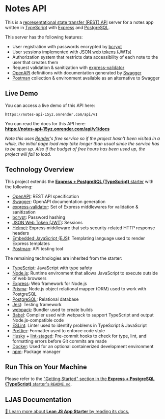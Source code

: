 # Notes API

This is a [representational state transfer (REST) API](https://en.wikipedia.org/wiki/REST) server for a notes app written in [TypeScript](https://typescriptlang.org) with [Express](https://expressjs.com) and [PostgreSQL](https://postgresql.org).

This server has the following features:

-   User registration with passwords encrypted by [bcrypt](https://en.wikipedia.org/wiki/Bcrypt)
-   User sessions implemented with [JSON web tokens (JWTs)](https://datatracker.ietf.org/doc/html/rfc7519)
-   Authorization system that restricts data accessibility of each note to the user that creates them
-   Request validation & sanitization with [express-validator](https://express-validator.github.io)
-   [OpenAPI](https://swagger.io/specification) definitions with documentation generated by [Swagger](https://swagger.io)
-   [Postman](https://postman.com) collection & environment available as an alternative to Swagger

## Live Demo

You can access a live demo of this API here:

```
https://notes-api-15yz.onrender.com/api/v1
```

You can read the docs for this API here:  
**https://notes-api-15yz.onrender.com/api/v1/docs**

_Note this uses [Render](https://render.com)'s free service so if the project hasn't been visited in a while, the initial page load may take longer than usual since the service has to be spun up. Also if the budget of free hours has been used up, the project will fail to load._

## Technology Overview

This project extends the [**Express + PostgreSQL (TypeScript)** starter](https://github.com/mattlean/lean-js-app-starter/tree/v1.0.0/starters/express-postgres-ts) with the following:

-   [OpenAPI](https://swagger.io/specification): REST API specification
-   [Swagger](https://swagger.io): OpenAPI documentation generation
-   [express-validator](https://express-validator.github.io): Set of Express middlewares for validation & sanitization
-   [bcrypt](https://en.wikipedia.org/wiki/Bcrypt): Password hashing
-   [JSON Web Token (JWT)](https://datatracker.ietf.org/doc/html/rfc7519): Sessions
-   [Helmet](https://github.com/helmetjs/helmet): Express middleware that sets security-related HTTP response headers
-   [Embedded JavaScript (EJS)](https://ejs.co): Templating language used to render Express templates
-   [Postman](https://postman.com): API testing tool

The remaining technologies are inherited from the starter:

-   [TypeScript](https://typescriptlang.org): JavaScript with type safety
-   [Node.js](https://nodejs.org): Runtime environment that allows JavaScript to execute outside of web browsers
-   [Express](https://expressjs.com): Web framework for Node.js
-   [Prisma](https://prisma.io): Node.js object relational mapper (ORM) used to work with PostgreSQL
-   [PostgreSQL](https://postgresql.org): Relational database
-   [Jest](https://jestjs.io): Testing framework
-   [webpack](https://webpack.js.org): Bundler used to create builds
-   [Babel](https://babeljs.io): Compiler used with webpack to support TypeScript and output Node.js-compatible code
-   [ESLint](https://eslint.org): Linter used to identify problems in TypeScript & JavaScript
-   [Prettier](https://prettier.io): Formatter used to enforce code style
-   [Husky](https://typicode.github.io/husky) + [lint-staged](https://github.com/okonet/lint-staged): Pre-commit hooks to check for type, lint, and formatting errors before Git commits are made
-   [Docker](https://docker.com): Used for an optional containerized development environment
-   [npm](https://npmjs.com): Package manager

## Run This on Your Machine

Please refer to the ["Getting Started" section in the **Express + PostgreSQL (TypeScript)** starter's `README.md`](https://github.com/mattlean/lean-js-app-starter/tree/v1.0.0/starters/express-postgres-ts#getting-started).

## LJAS Documentation

[📖 Learn more about **Lean JS App Starter** by reading its docs.](https://github.com/mattlean/lean-js-app-starter/tree/v1.0.0/docs)
